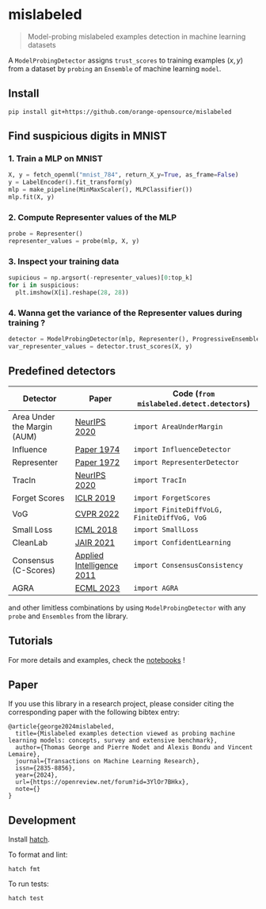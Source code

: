 # mislabeled

> Model-probing mislabeled examples detection in machine learning datasets

A `ModelProbingDetector` assigns `trust_scores` to training examples $(x, y)$ from a dataset by `probing` an `Ensemble` of machine learning `model`.

## Install

```console
pip install git+https://github.com/orange-opensource/mislabeled
```

## Find suspicious digits in MNIST

### 1. Train a MLP on MNIST

```python
X, y = fetch_openml("mnist_784", return_X_y=True, as_frame=False)
y = LabelEncoder().fit_transform(y)
mlp = make_pipeline(MinMaxScaler(), MLPClassifier())
mlp.fit(X, y)
```

### 2. Compute Representer values of the MLP

```python
probe = Representer()
representer_values = probe(mlp, X, y)
```

### 3. Inspect your training data

```python
supicious = np.argsort(-representer_values)[0:top_k]
for i in suspicious:
  plt.imshow(X[i].reshape(28, 28))
```

### 4. Wanna get the variance of the Representer values during training ?

```python
detector = ModelProbingDetector(mlp, Representer(), ProgressiveEnsemble(), "var")
var_representer_values = detector.trust_scores(X, y)
```

## Predefined detectors

| Detector | Paper | Code (`from mislabeled.detect.detectors`) |
| - | - | - |
| Area Under the Margin (AUM) | [NeurIPS 2020](https://proceedings.neurips.cc/paper/2020/file/c6102b3727b2a7d8b1bb6981147081ef-Paper.pdf) | `import AreaUnderMargin` |
| Influence | [Paper 1974](https://www.tandfonline.com/doi/abs/10.1080/01621459.1974.10482962) | `import InfluenceDetector` |
| Representer | [Paper 1972](https://www.jstor.org/stable/2240067) | `import RepresenterDetector` |
| TracIn | [NeurIPS 2020](https://proceedings.neurips.cc/paper_files/paper/2020/file/e6385d39ec9394f2f3a354d9d2b88eec-Paper.pdf) | `import TracIn` |
| Forget Scores | [ICLR 2019](https://openreview.net/pdf?id=BJlxm30cKm) | `import ForgetScores` |
| VoG | [CVPR 2022](https://openaccess.thecvf.com/content/CVPR2022/papers/Agarwal_Estimating_Example_Difficulty_Using_Variance_of_Gradients_CVPR_2022_paper.pdf) | `import FiniteDiffVoLG, FiniteDiffVoG, VoG`|
| Small Loss | [ICML 2018](https://proceedings.mlr.press/v80/jiang18c/jiang18c.pdf) | `import SmallLoss`|
| CleanLab | [JAIR 2021](https://www.jair.org/index.php/jair/article/view/12125/26676) | `import ConfidentLearning` |
| Consensus (C-Scores) | [Applied Intelligence 2011](https://link.springer.com/article/10.1007/s10489-010-0225-4) | `import ConsensusConsistency`|
| AGRA | [ECML 2023](https://dl.acm.org/doi/10.1007/978-3-031-43412-9_14) | `import AGRA` |

and other limitless combinations by using `ModelProbingDetector` with any `probe` and `Ensembles` from the library.

## Tutorials

For more details and examples, check the [notebooks](https://github.com/orange-opensource/mislabeled/tree/master/examples) !

## Paper

If you use this library in a research project, please consider citing the corresponding paper with the following bibtex entry:

    @article{george2024mislabeled,
      title={Mislabeled examples detection viewed as probing machine learning models: concepts, survey and extensive benchmark},
      author={Thomas George and Pierre Nodet and Alexis Bondu and Vincent Lemaire},
      journal={Transactions on Machine Learning Research},
      issn={2835-8856},
      year={2024},
      url={https://openreview.net/forum?id=3YlOr7BHkx},
      note={}
    }

## Development

Install [hatch](https://hatch.pypa.io/latest/install/).

To format and lint:
```console
hatch fmt
```

To run tests:
```console
hatch test
```